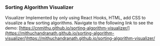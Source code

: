 ### Sorting Algorithm  Visualizer

Visualizer Implemented by only using React Hooks, HTML, add CSS to visualize a few sorting algorithms. Navigate to the following link to see the demo: [https://cnmithu.github.io/sorting-algorithm-visualizer/](https://mithuchandranath.github.io/sorting-algorithm-visualizer/)https://mithuchandranath.github.io/sorting-algorithm-visualizer/

